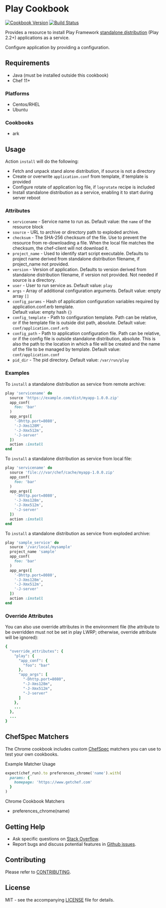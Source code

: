 # Play Cookbook

[![Cookbook Version](http://img.shields.io/cookbook/v/play.svg?style=flat-square)][cookbook]
[![Build Status](http://img.shields.io/travis/dhoer/chef-play.svg?style=flat-square)][travis]

[cookbook]: https://supermarket.chef.io/cookbooks/play
[travis]: https://travis-ci.org/dhoer/chef-play

Provides a resource to install Play Framework 
[standalone distribution](http://www.playframework.com/documentation/2.2.x/ProductionDist) 
(Play 2.2+) applications as a service.

Configure application by providing a configuration.

## Requirements

- Java (must be installed outside this cookbook)
- Chef 11+

### Platforms

- Centos/RHEL
- Ubuntu 

### Cookbooks

- ark

## Usage

Action `install` will do the following:

* Fetch and unpack stand alone distribution, if source is not a directory
* Create or overwrite `application.conf` from template, if template is provided
* Configure rotate of application log file, if `logrotate` recipe is included
* Install standalone distribution as a service, enabling it to start during server reboot

### Attributes

* `servicename` - Service name to run as.  Default value: the `name` of the resource block
* `source` - URL to archive or directory path to exploded archive. 
* `checksum` - The SHA-256 checksum of the file. Use to prevent the resource from re-downloading a file. 
When the local file matches the checksum, the chef-client will not download it.
* `project_name` - Used to identify start script executable.  Defaults to project name derived from standalone 
distribution filename, if project_name not provided.
* `version` - Version of application.  Defaults to version derived from standalone distribution filename, if version 
not provided. Not needed if source is a directory.
* `user` - User to run service as.  Default value: `play`
* `args` - Array of additional configuration arguments.  Default value: empty array `[]` 
* `config_params` - Hash of application configuration variables required by application.conf.erb template.  
Default value: empty hash `{}`
* `config_template` - Path to configuration template.  Path can be relative, or if the template file is outside dist 
path, absolute.  Default value: `conf/application.conf.erb`
* `config_path` - Path to application configuration file. Path can be relative, or if the config file is outside 
standalone distribution, absolute. This is also the path to the location in which a file will be created and the name 
of the file to be managed by template. Default value: `conf/application.conf`
* `pid_dir` - The pid directory. Default value: `/var/run/play`

### Examples

To `install` a standalone distribution as service from remote archive:

```ruby
play 'servicename' do
  source 'https://example.com/dist/myapp-1.0.0.zip'
  app_conf(
    foo: 'bar'
  )
  app_args([
    '-Dhttp.port=8080',
    '-J-Xms128M',
    '-J-Xmx512m',
    '-J-server'
  ])
  action :install
end
```

To `install` a standalone distribution as service from local file:

```ruby
play 'servicename' do
  source 'file:///var/chef/cache/myapp-1.0.0.zip'
  app_conf(
    foo: 'bar'
  )
  app_args([
    '-Dhttp.port=8080',
    '-J-Xms128m',
    '-J-Xmx512m',
    '-J-server'
  ])
  action :install
end
```

To `install` a standalone distribution as service from exploded archive:

```ruby
play 'sample_service' do
  source '/var/local/mysample'
  project_name 'sample'
  app_conf(
    foo: 'bar'
  )
  app_args([
    '-Dhttp.port=8080',
    '-J-Xms128m',
    '-J-Xmx512m',
    '-J-server'
  ])
  action :install
end
```

### Override Attributes

You can also use override attributes in the environment file (the attribute to be overridden must 
not be set in play LWRP; otherwise, override attribute will be ignored):

```ruby
{
  "override_attributes": {
    "play": {
      "app_conf": {
        "foo": "bar"
      },
      "app_args": [
        "-Dhttp.port=8080",
        "-J-Xms128m",
        "-J-Xmx512m",
        "-J-server"
      ]
    },
    ...
  },
  ...
}
```

## ChefSpec Matchers

The Chrome cookbook includes custom [ChefSpec](https://github.com/sethvargo/chefspec) matchers you can use to test your 
own cookbooks.

Example Matcher Usage

```ruby
expect(chef_run).to preferences_chrome('name').with(
  params: {
    homepage: 'https://www.getchef.com'
  }
)
```
      
Chrome Cookbook Matchers

- preferences_chrome(name)

## Getting Help

- Ask specific questions on [Stack Overflow](http://stackoverflow.com/questions/tagged/chef-play).
- Report bugs and discuss potential features in [Github issues](https://github.com/dhoer/chef-play/issues).

## Contributing

Please refer to [CONTRIBUTING](https://github.com/dhoer/chef-play/blob/master/CONTRIBUTING.md).

## License

MIT - see the accompanying [LICENSE](https://github.com/dhoer/chef-play/blob/master/LICENSE.md) file for 
details.
